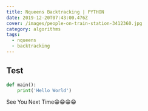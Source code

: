 ```yaml
---
title: Nqueens Backtracking | PYTHON
date: 2019-12-20T07:43:00.476Z
cover: /images/people-on-train-station-3412360.jpg
category: algorithms
tags:
  - nqueens
  - backtracking
---
```

## Test
```python
def main():
    print('Hello World')
```
See You Next Time😁😁😁😁
